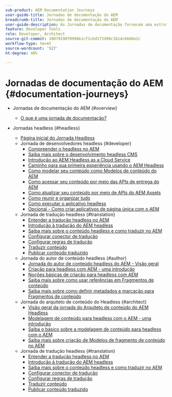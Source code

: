 ```yaml
---
sub-product: AEM Documentation Journeys
user-guide-title: Jornadas de documentação do AEM
breadcrumb-title: Jornadas de documentação do AEM
user-guide-description: As Jornadas de documentação fornecem uma estrutura narrativa dentro da documentação do AEM, unindo recursos complexos e diferentes para resolver uma meta comercial da maneira recomendada. As jornadas foram desenvolvidas para auxiliar os iniciantes no AEM, apresentando os conceitos e recursos que permitem atingir uma meta de A a Z.
feature: Developer Tools
role: Developer, Architect
source-git-commit: 1807919078996b1cf1cbd1f2d90c3b14cb660e2c
workflow-type: tm+mt
source-wordcount: '527'
ht-degree: 48%

---
```



# Jornadas de documentação do AEM {#documentation-journeys}

<!--
Please note that all links to other guides need to be absolute references with leading protocol and domain since SCCM does not allow pages to be referenced with relative links in multiple ToCs.
-->

+ Jornadas de documentação do AEM {#overview}
   + [O que é uma jornada de documentação?](home.md)

+ Jornadas headless {#headless}
   + [Página inicial do Jornada Headless](https://experienceleague.adobe.com/docs/experience-manager-65/headless-journey/home.html)
   + Jornada de desenvolvedores headless {#developer}
      + [Compreender o headless no AEM](https://experienceleague.adobe.com/docs/experience-manager-65/headless-journey/developer/overview.html)
      + [Saiba mais sobre o desenvolvimento headless CMS](https://experienceleague.adobe.com/docs/experience-manager-65/headless-journey/developer/learn-about.html)
      + [Introdução ao AEM Headless as a Cloud Service](https://experienceleague.adobe.com/docs/experience-manager-65/headless-journey/developer/getting-started.html)
      + [Caminho para sua primeira experiência usando o AEM Headless](https://experienceleague.adobe.com/docs/experience-manager-65/headless-journey/developer/path-to-first-experience.html)
      + [Como modelar seu conteúdo como Modelos de conteúdo do AEM](https://experienceleague.adobe.com/docs/experience-manager-65/headless-journey/developer/model-your-content.html)
      + [Como acessar seu conteúdo por meio das APIs de entrega do AEM](https://experienceleague.adobe.com/docs/experience-manager-65/headless-journey/developer/access-your-content.html)
      + [Como atualizar seu conteúdo por meio de APIs do AEM Assets](https://experienceleague.adobe.com/docs/experience-manager-65/headless-journey/developer/update-your-content.html)
      + [Como reunir e organizar tudo](https://experienceleague.adobe.com/docs/experience-manager-65/headless-journey/developer/put-it-all-together.html)
      + [Como executar o aplicativo headless](https://experienceleague.adobe.com/docs/experience-manager-65/headless-journey/developer/go-live.html)
      + [Opcional - Como criar aplicativos de página única com o AEM](https://experienceleague.adobe.com/docs/experience-manager-65/headless-journey/developer/create-spa.html)
   + Jornada de tradução headless {#translation}
      + [Entender a tradução headless no AEM](https://experienceleague.adobe.com/docs/experience-manager-65/headless-journey/translation/overview.html)
      + [Introdução à tradução do AEM headless](https://experienceleague.adobe.com/docs/experience-manager-65/headless-journey/translation/getting-started.html)
      + [Saiba mais sobre o conteúdo headless e como traduzir no AEM](https://experienceleague.adobe.com/docs/experience-manager-65/headless-journey/translation/learn-about.html)
      + [Configurar conector de tradução](https://experienceleague.adobe.com/docs/experience-manager-65/headless-journey/translation/configure-connector.html)
      + [Configurar regras de tradução](https://experienceleague.adobe.com/docs/experience-manager-65/headless-journey/translation/translation-rules.html)
      + [Traduzir conteúdo](https://experienceleague.adobe.com/docs/experience-manager-65/headless-journey/translation/translate-content.html)
      + [Publicar conteúdo traduzido](https://experienceleague.adobe.com/docs/experience-manager-65/headless-journey/translation/publish-content.html)
   + Jornada do autor de conteúdo headless {#author}
      + [Jornada do autor de conteúdo headless do AEM - Visão geral](https://experienceleague.adobe.com/docs/experience-manager-65/headless-journey/author/overview.html)
      + [Criação para headless com AEM - uma introdução](https://experienceleague.adobe.com/docs/experience-manager-65/headless-journey/author/introduction.html)
      + [Noções básicas de criação para headless com AEM](https://experienceleague.adobe.com/docs/experience-manager-65/headless-journey/author/basics.html)
      + [Saiba mais sobre como usar referências em Fragmentos de conteúdo](https://experienceleague.adobe.com/docs/experience-manager-65/headless-journey/author/references.html)
      + [Saiba mais sobre como definir metadados e marcação para Fragmentos de conteúdo](https://experienceleague.adobe.com/docs/experience-manager-65/headless-journey/author/metadata-tagging.html)
   + Jornada do arquiteto de conteúdo do Headless {#architect}
      + [Visão geral da jornada do Arquiteto de conteúdo do AEM Headless](https://experienceleague.adobe.com/docs/experience-manager-65/headless-journey/architect/overview.html)
      + [Modelagem de conteúdo para headless com o AEM - uma introdução](https://experienceleague.adobe.com/docs/experience-manager-65/headless-journey/architect/introduction.html)
      + [Saiba o básico sobre a modelagem de conteúdo para headless com o AEM](https://experienceleague.adobe.com/docs/experience-manager-65/headless-journey/architect/basics.html)
      + [Saiba mais sobre criação de Modelos de fragmento de conteúdo no AEM](https://experienceleague.adobe.com/docs/experience-manager-65/headless-journey/architect/model-structure.html)
   + Jornada de tradução headless {#translation}
      + [Entender a tradução headless no AEM](https://experienceleague.adobe.com/docs/experience-manager-65/headless-journey/translation/overview.html)
      + [Introdução à tradução do AEM headless](https://experienceleague.adobe.com/docs/experience-manager-65/headless-journey/translation/getting-started.html)
      + [Saiba mais sobre o conteúdo headless e como traduzir no AEM](https://experienceleague.adobe.com/docs/experience-manager-65/headless-journey/translation/learn-about.html)
      + [Configurar conector de tradução](https://experienceleague.adobe.com/docs/experience-manager-65/headless-journey/translation/configure-connector.html)
      + [Configurar regras de tradução](https://experienceleague.adobe.com/docs/experience-manager-65/headless-journey/translation/translation-rules.html)
      + [Traduzir conteúdo](https://experienceleague.adobe.com/docs/experience-manager-65/headless-journey/translation/translate-content.html)
      + [Publicar conteúdo traduzido](https://experienceleague.adobe.com/docs/experience-manager-65/headless-journey/translation/publish-content.html)

